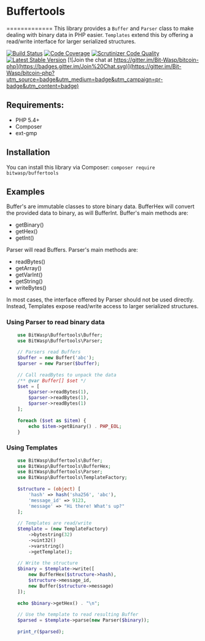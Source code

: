 # Buffertools
=============
This library provides a `Buffer` and `Parser` class to make dealing with binary data in PHP easier.
`Templates` extend this by offering a read/write interface for larger serialized structures. 

[![Build Status](https://travis-ci.org/Bit-Wasp/buffertools-php.svg)](https://travis-ci.org/Bit-Wasp/buffertools-php)
[![Code Coverage](https://scrutinizer-ci.com/g/bit-wasp/buffertools-php/badges/coverage.png?b=master)](https://scrutinizer-ci.com/g/bit-wasp/buffertools-php/?branch=master)
[![Scrutinizer Code Quality](https://scrutinizer-ci.com/g/Bit-Wasp/buffertools-php/badges/quality-score.png?b=master)](https://scrutinizer-ci.com/g/Bit-Wasp/buffertools-php/?branch=master)
[![Latest Stable Version](https://poser.pugx.org/bitwasp/buffertools/v/stable.png)](https://packagist.org/packages/bitwasp/buffertools)
[![Join the chat at https://gitter.im/Bit-Wasp/bitcoin-php](https://badges.gitter.im/Join%20Chat.svg)](https://gitter.im/Bit-Wasp/bitcoin-php?utm_source=badge&utm_medium=badge&utm_campaign=pr-badge&utm_content=badge)

## Requirements:

 * PHP 5.4+
 * Composer
 * ext-gmp

## Installation

 You can install this library via Composer: `composer require bitwasp/buffertools` 
  
## Examples 
 
 Buffer's are immutable classes to store binary data. 
 BufferHex will convert the provided data to binary, as will BufferInt. 
 Buffer's main methods are:
  - getBinary()
  - getHex()
  - getInt()
  
 Parser will read Buffers. 
 Parser's main methods are: 
  - readBytes()
  - getArray()
  - getVarInt()
  - getString()
  - writeBytes()
  
 In most cases, the interface offered by Parser should not be used directly. 
 Instead, Templates expose read/write access to larger serialized structures.
 
 ### Using Parser to read binary data
```php
    use BitWasp\Buffertools\Buffer;
    use BitWasp\Buffertools\Parser;
    
    // Parsers read Buffers
    $buffer = new Buffer('abc');
    $parser = new Parser($buffer);
    
    // Call readBytes to unpack the data
    /** @var Buffer[] $set */
    $set = [
        $parser->readBytes(1),
        $parser->readBytes(1),
        $parser->readBytes(1)
    ];
    
    foreach ($set as $item) {
        echo $item->getBinary() . PHP_EOL;
    }
```

### Using Templates
```php
    use BitWasp\Buffertools\Buffer;
    use BitWasp\Buffertools\BufferHex;
    use BitWasp\Buffertools\Parser;
    use BitWasp\Buffertools\TemplateFactory;
    
    $structure = (object) [
        'hash' => hash('sha256', 'abc'),
        'message_id' => 9123,
        'message' => "Hi there! What's up?"
    ];
    
    // Templates are read/write
    $template = (new TemplateFactory)
        ->bytestring(32)
        ->uint32()
        ->varstring()
        ->getTemplate();
    
    // Write the structure
    $binary = $template->write([
        new BufferHex($structure->hash),
        $structure->message_id,
        new Buffer($structure->message)
    ]);
    
    echo $binary->getHex() . "\n";
    
    // Use the template to read resulting Buffer
    $parsed = $template->parse(new Parser($binary));
    
    print_r($parsed);
```